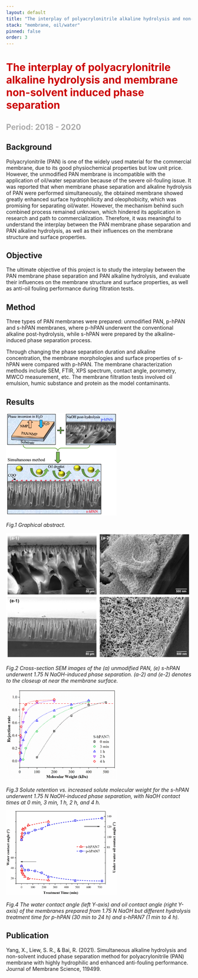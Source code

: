 ```yaml
---
layout: default
title: "The interplay of polyacrylonitrile alkaline hydrolysis and non-solvent induced phase separation"
stack: "membrane, oil/water"
pinned: false
order: 3
---
```


<h1 style="color: #cc0000">The interplay of polyacrylonitrile alkaline hydrolysis and membrane non-solvent induced phase separation</h1> 
<h2 style="color: #aaaaaa">Period: 2018 - 2020</h2>

## **Background** ##
Polyacrylonitrile (PAN) is one of the widely used material for the commercial membrane, due to its good physiochemical properties but low unit price. However, the unmodified PAN membrane is incompatible with the application of oil/water separation because of the severe oil-fouling issue. It was reported that when membrane phase separation and alkaline hydrolysis of PAN were performed simultaneously, the obtained membrane showed greatly enhanced surface hydrophilicity and oleophobicity, which was promising for separating oil/water. However, the mechanism behind such combined process remained unknown, which hindered its application in research and path to commercialization. Therefore, it was meaningful to understand the interplay between the PAN membrane phase separation and PAN alkaline hydrolysis, as well as their influences on the membrane structure and surface properties.  

## **Objective** ##
The ultimate objective of this project is to study the interplay between the PAN membrane phase separation and PAN alkaline hydrolysis, and evaluate their influences on the membrane structure and surface properties, as well as anti-oil fouling performance during filtration tests.

## **Method** ##
Three types of PAN membranes were prepared: unmodified PAN, p-hPAN and s-hPAN membranes, where p-hPAN underwent the conventional alkaline post-hydrolysis, while s-hPAN were prepared by the alkaline-induced phase separation process.

Through changing the phase separation duration and alkaline concentration, the membrane morphologies and surface properties of s-hPAN were compared with p-hPAN. The membrane characterization methods include SEM, FTIR, XPS spectrum, contact angle, porometry, MWCO measurement, etc. The membrane filtration tests involved oil emulsion, humic substance and protein as the model contaminants.

## **Results** ##

<img src="/assets/images/2018-2020-interplay-project/abstract.png" width="300"/>

*Fig.1 Graphical abstract.*

<img src="/assets/images/2018-2020-interplay-project/SEM.png" width="500"/>

*Fig.2 Cross-section SEM images of the (a) unmodified PAN, (e) s-hPAN underwent 1.75 N NaOH-induced phase separation. (a-2) and (e-2) denotes to the closeup at near the membrane surface.*

<img src="/assets/images/2018-2020-interplay-project/MWCO.png" width="300"/>

*Fig.3 Solute retention vs. increased solute molecular weight for the s-hPAN underwent 1.75 N NaOH-induced phase separation, with NaOH contact times at 0 min, 3 min, 1 h, 2 h, and 4 h.*

<img src="/assets/images/2018-2020-interplay-project/CA_UOCA_compare.jpg" width="300"/>

*Fig.4 The water contact angle (left Y-axis) and oil contact angle (right Y-axis) of the membranes prepared from 1.75 N NaOH but different hydrolysis treatment time for p-hPAN (30 min to 24 h) and s-hPAN7 (1 min to 4 h).*

## **Publication** ##
Yang, X., Liew, S. R., & Bai, R. (2021). Simultaneous alkaline hydrolysis and non-solvent induced phase separation method for polyacrylonitrile (PAN) membrane with highly hydrophilic and enhanced anti-fouling performance. Journal of Membrane Science, 119499.
